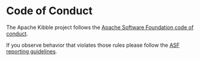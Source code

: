 # Code of Conduct

The Apache Kibble project follows the 
[Apache Software Foundation code of conduct](https://www.apache.org/foundation/policies/conduct.html).

If you observe behavior that violates those rules please follow the 
[ASF reporting guidelines](https://www.apache.org/foundation/policies/conduct#reporting-guidelines).
